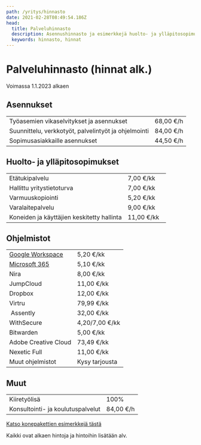 ```yaml
---
path: /yritys/hinnasto
date: 2021-02-28T08:49:54.186Z
head:
  title: Palveluhinnasto
  description: Asennushinnasto ja esimerkkejä huolto- ja ylläpitosopimusten hinnoista
  keywords: hinnasto, hinnat
---
```

# Palveluhinnasto (hinnat alk.)

V﻿oimassa 1.1.2023 alkaen

## Asennukset

|                                                      |           |
| ---------------------------------------------------- | --------- |
| Työasemien vikaselvitykset ja asennukset             | 68,00 €/h |
| Suunnittelu, verkkotyöt, palvelintyöt ja ohjelmointi | 84,00 €/h |
| ﻿Sopimusasiakkaille asennukset                       | 44,50 €/h |

## Huolto- ja ylläpitosopimukset

|                                            |             |
| ------------------------------------------ | ----------- |
| Etätukipalvelu                             | 7,00 €/kk   |
| Hallittu yritystietoturva                  | 7,00 €/kk   |
| Varmuuskopiointi                           | 5,20 €/kk   |
| Varalaitepalvelu                           | 9,00 €/kk   |
| Koneiden ja käyttäjien keskitetty hallinta | 11,00 €/kk  |

## Ohjelmistot

|                                                                     |                |
| ------------------------------------------------------------------- | -------------- |
| [Google Workspace](https://www.tdp.fi/ohjelmistot/google-workspace) | 5,20 €/kk      |
| [Microsoft 365](https://www.tdp.fi/ohjelmistot/microsoft-365)       | 5,10 €/kk      |
| Nira                                                                | 8,00 €/kk      |
| JumpCloud                                                           | 11,00 €/kk     |
| Dropbox                                                             | 12,00 €/kk     |
| ﻿Virtru                                                             | 79,99 €/kk     |
| ﻿ Assently                                                          | 32,00 €/kk     |
| ﻿WithSecure                                                         | 4,20/7,00 €/kk |
| ﻿Bitwarden                                                          | 5,00 €/kk      |
| ﻿Adobe Creative Cloud                                               | 73,49 €/kk     |
| ﻿Nexetic Full                                                       | 11,00 €/kk     |
| ﻿Muut ohjelmistot                                                   | Kysy tarjousta |

## Muut

|                                    |           |
| ---------------------------------- | --------- |
| K﻿iiretyölisä                      | 100%      |
| ﻿Konsultointi- ja koulutuspalvelut | 84,00 €/h |

<a href="/tietokone-leasing-esimerkkipaketit">Katso konepakettien esimerkkejä tästä</a>

Kaikki ovat alkaen hintoja ja hintoihin lisätään alv.